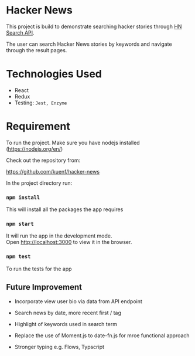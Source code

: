 # Hacker News

This project is build to demonstrate searching hacker stories 
through [HN Search API](https://hn.algolia.com/api).

The user can search Hacker News stories by keywords and navigate through the result pages.

# Technologies Used
- React
- Redux
- Testing: `Jest, Enzyme`

# Requirement

To run the project.  Make sure you have nodejs installed (https://nodejs.org/en/)


Check out the repository from:

https://github.com/kuenf/hacker-news

In the project directory run:

### `npm install`

This will install all the packages the app requires

### `npm start`

It will run the app in the development mode.<br>
Open [http://localhost:3000](http://localhost:3000) to view it in the browser.

### `npm test`

To run the tests for the app

## Future Improvement
- Incorporate view user bio via data from API endpoint

- Search news by date, more recent first / tag

- Highlight of keywords used in search term

- Replace the use of Moment.js to date-fn.js for mroe functional approach

- Stronger typing e.g. Flows, Typscript
